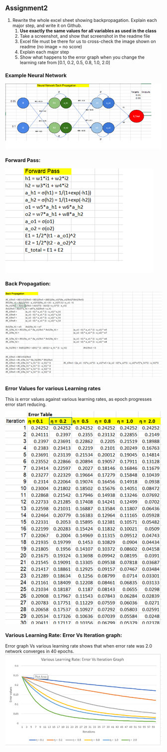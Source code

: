 ## Assignment2

1. Rewrite the whole excel sheet showing backpropagation. Explain each major step, and write it on Github. 
   1. **Use exactly the same values for all variables as used in the class**
   2. Take a screenshot, and show that screenshot in the readme file
   3. Excel file must be there for us to cross-check the image shown on readme (no image = no score)
   4. Explain each major step
   5. Show what happens to the error graph when you change the learning rate from [0.1, 0.2, 0.5, 0.8, 1.0, 2.0] 



### Example Neural Network

![alt text](https://raw.githubusercontent.com/thamizhannal/END3.0/main/Session%202%20-%20Backprop%2C%20embeddings%20and%20Language%20Models/images/NeuralNetwork.png)

### Forward Pass:

![alt text](https://raw.githubusercontent.com/thamizhannal/END3.0/main/Session%202%20-%20Backprop%2C%20embeddings%20and%20Language%20Models/images/forwardpass.png)

### Back Propagation:

![alt text](https://raw.githubusercontent.com/thamizhannal/END3.0/main/Session%202%20-%20Backprop%2C%20embeddings%20and%20Language%20Models/images/BackPropGradComp.png)

### Error Values for various Learning rates
This is error values against various learning rates, as epoch progresses error start reducing.

![alt text](https://raw.githubusercontent.com/thamizhannal/END3.0/main/Session%202%20-%20Backprop%2C%20embeddings%20and%20Language%20Models/images/ErrorTable.png)

### Various Learning Rate: Error Vs Iteration graph:
Error graph Vs various learning rate shows that when error rate was 2.0 network converges in 40 epochs.
![alt text](https://raw.githubusercontent.com/thamizhannal/END3.0/main/Session%202%20-%20Backprop%2C%20embeddings%20and%20Language%20Models/images/LearningRateGraph.png)
